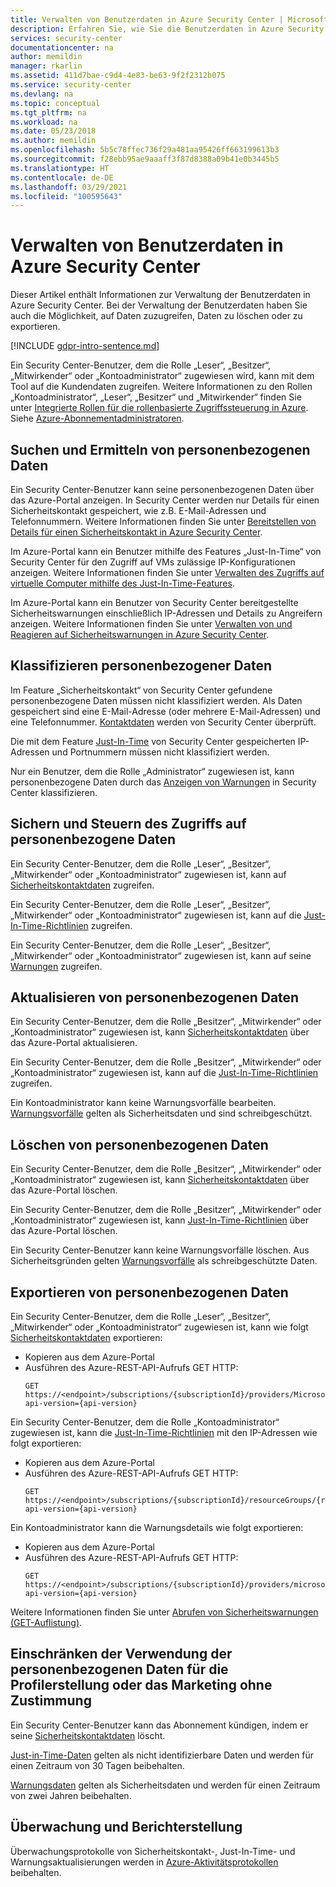 ```yaml
---
title: Verwalten von Benutzerdaten in Azure Security Center | Microsoft-Dokumentation
description: Erfahren Sie, wie Sie die Benutzerdaten in Azure Security Center verwalten. Bei der Verwaltung der Benutzerdaten haben Sie auch die Möglichkeit, auf Daten zuzugreifen, Daten zu löschen oder zu exportieren.
services: security-center
documentationcenter: na
author: memildin
manager: rkarlin
ms.assetid: 411d7bae-c9d4-4e83-be63-9f2f2312b075
ms.service: security-center
ms.devlang: na
ms.topic: conceptual
ms.tgt_pltfrm: na
ms.workload: na
ms.date: 05/23/2018
ms.author: memildin
ms.openlocfilehash: 5b5c78ffec736f29a481aa95426ff663199613b3
ms.sourcegitcommit: f28ebb95ae9aaaff3f87d8388a09b41e0b3445b5
ms.translationtype: HT
ms.contentlocale: de-DE
ms.lasthandoff: 03/29/2021
ms.locfileid: "100595643"
---
```

# <a name="manage-user-data-in-azure-security-center"></a>Verwalten von Benutzerdaten in Azure Security Center
Dieser Artikel enthält Informationen zur Verwaltung der Benutzerdaten in Azure Security Center. Bei der Verwaltung der Benutzerdaten haben Sie auch die Möglichkeit, auf Daten zuzugreifen, Daten zu löschen oder zu exportieren.

[!INCLUDE [gdpr-intro-sentence.md](../../includes/gdpr-intro-sentence.md)]

Ein Security Center-Benutzer, dem die Rolle „Leser“, „Besitzer“, „Mitwirkender“ oder „Kontoadministrator“ zugewiesen wird, kann mit dem Tool auf die Kundendaten zugreifen. Weitere Informationen zu den Rollen „Kontoadministrator“, „Leser“, „Besitzer“ und „Mitwirkender“ finden Sie unter [Integrierte Rollen für die rollenbasierte Zugriffssteuerung in Azure](../role-based-access-control/built-in-roles.md). Siehe [Azure-Abonnementadministratoren](../cost-management-billing/manage/add-change-subscription-administrator.md).

## <a name="searching-for-and-identifying-personal-data"></a>Suchen und Ermitteln von personenbezogenen Daten
Ein Security Center-Benutzer kann seine personenbezogenen Daten über das Azure-Portal anzeigen. In Security Center werden nur Details für einen Sicherheitskontakt gespeichert, wie z.B. E-Mail-Adressen und Telefonnummern. Weitere Informationen finden Sie unter [Bereitstellen von Details für einen Sicherheitskontakt in Azure Security Center](security-center-provide-security-contact-details.md).

Im Azure-Portal kann ein Benutzer mithilfe des Features „Just-In-Time“ von Security Center für den Zugriff auf VMs zulässige IP-Konfigurationen anzeigen. Weitere Informationen finden Sie unter [Verwalten des Zugriffs auf virtuelle Computer mithilfe des Just-In-Time-Features](security-center-just-in-time.md).

Im Azure-Portal kann ein Benutzer von Security Center bereitgestellte Sicherheitswarnungen einschließlich IP-Adressen und Details zu Angreifern anzeigen. Weitere Informationen finden Sie unter [Verwalten von und Reagieren auf Sicherheitswarnungen in Azure Security Center](security-center-managing-and-responding-alerts.md).

## <a name="classifying-personal-data"></a>Klassifizieren personenbezogener Daten
Im Feature „Sicherheitskontakt“ von Security Center gefundene personenbezogene Daten müssen nicht klassifiziert werden. Als Daten gespeichert sind eine E-Mail-Adresse (oder mehrere E-Mail-Adressen) und eine Telefonnummer. [Kontaktdaten](security-center-provide-security-contact-details.md) werden von Security Center überprüft.

Die mit dem Feature [Just-In-Time](security-center-just-in-time.md) von Security Center gespeicherten IP-Adressen und Portnummern müssen nicht klassifiziert werden.

Nur ein Benutzer, dem die Rolle „Administrator“ zugewiesen ist, kann personenbezogene Daten durch das [Anzeigen von Warnungen](security-center-managing-and-responding-alerts.md) in Security Center klassifizieren.

## <a name="securing-and-controlling-access-to-personal-data"></a>Sichern und Steuern des Zugriffs auf personenbezogene Daten
Ein Security Center-Benutzer, dem die Rolle „Leser“, „Besitzer“, „Mitwirkender“ oder „Kontoadministrator“ zugewiesen ist, kann auf [Sicherheitskontaktdaten](security-center-provide-security-contact-details.md) zugreifen.

Ein Security Center-Benutzer, dem die Rolle „Leser“, „Besitzer“, „Mitwirkender“ oder „Kontoadministrator“ zugewiesen ist, kann auf die [Just-In-Time-Richtlinien](security-center-just-in-time.md) zugreifen.

Ein Security Center-Benutzer, dem die Rolle „Leser“, „Besitzer“, „Mitwirkender“ oder „Kontoadministrator“ zugewiesen ist, kann auf seine [Warnungen](security-center-managing-and-responding-alerts.md) zugreifen.

## <a name="updating-personal-data"></a>Aktualisieren von personenbezogenen Daten
Ein Security Center-Benutzer, dem die Rolle „Besitzer“, „Mitwirkender“ oder „Kontoadministrator“ zugewiesen ist, kann [Sicherheitskontaktdaten](security-center-provide-security-contact-details.md) über das Azure-Portal aktualisieren.

Ein Security Center-Benutzer, dem die Rolle „Besitzer“, „Mitwirkender“ oder „Kontoadministrator“ zugewiesen ist, kann auf die [Just-In-Time-Richtlinien](security-center-just-in-time.md) zugreifen.

Ein Kontoadministrator kann keine Warnungsvorfälle bearbeiten. [Warnungsvorfälle](security-center-managing-and-responding-alerts.md) gelten als Sicherheitsdaten und sind schreibgeschützt.

## <a name="deleting-personal-data"></a>Löschen von personenbezogenen Daten
Ein Security Center-Benutzer, dem die Rolle „Besitzer“, „Mitwirkender“ oder „Kontoadministrator“ zugewiesen ist, kann [Sicherheitskontaktdaten](security-center-provide-security-contact-details.md) über das Azure-Portal löschen.

Ein Security Center-Benutzer, dem die Rolle „Besitzer“, „Mitwirkender“ oder „Kontoadministrator“ zugewiesen ist, kann [Just-In-Time-Richtlinien](security-center-just-in-time.md) über das Azure-Portal löschen.

Ein Security Center-Benutzer kann keine Warnungsvorfälle löschen. Aus Sicherheitsgründen gelten [Warnungsvorfälle](security-center-managing-and-responding-alerts.md) als schreibgeschützte Daten.

## <a name="exporting-personal-data"></a>Exportieren von personenbezogenen Daten
Ein Security Center-Benutzer, dem die Rolle „Leser“, „Besitzer“, „Mitwirkender“ oder „Kontoadministrator“ zugewiesen ist, kann wie folgt [Sicherheitskontaktdaten](security-center-provide-security-contact-details.md) exportieren:

- Kopieren aus dem Azure-Portal
- Ausführen des Azure-REST-API-Aufrufs GET HTTP:
  ```HTTP
  GET https://<endpoint>/subscriptions/{subscriptionId}/providers/Microsoft.Security/securityContacts?api-version={api-version}
  ```

Ein Security Center-Benutzer, dem die Rolle „Kontoadministrator“ zugewiesen ist, kann die [Just-In-Time-Richtlinien](security-center-just-in-time.md) mit den IP-Adressen wie folgt exportieren:

- Kopieren aus dem Azure-Portal
- Ausführen des Azure-REST-API-Aufrufs GET HTTP:
  ```HTTP
  GET https://<endpoint>/subscriptions/{subscriptionId}/resourceGroups/{resourceGroup}/providers/Microsoft.Security/locations/{location}/jitNetworkAccessPolicies/default?api-version={api-version}
  ```

Ein Kontoadministrator kann die Warnungsdetails wie folgt exportieren:

- Kopieren aus dem Azure-Portal
- Ausführen des Azure-REST-API-Aufrufs GET HTTP:
  ```HTTP
  GET https://<endpoint>/subscriptions/{subscriptionId}/providers/microsoft.Security/alerts?api-version={api-version}
  ```

Weitere Informationen finden Sie unter [Abrufen von Sicherheitswarnungen (GET-Auflistung)](/previous-versions/azure/reference/mt704050(v=azure.100)).

## <a name="restricting-the-use-of-personal-data-for-profiling-or-marketing-without-consent"></a>Einschränken der Verwendung der personenbezogenen Daten für die Profilerstellung oder das Marketing ohne Zustimmung
Ein Security Center-Benutzer kann das Abonnement kündigen, indem er seine [Sicherheitskontaktdaten](security-center-provide-security-contact-details.md) löscht.

[Just-in-Time-Daten](security-center-just-in-time.md) gelten als nicht identifizierbare Daten und werden für einen Zeitraum von 30 Tagen beibehalten.

[Warnungsdaten](security-center-managing-and-responding-alerts.md) gelten als Sicherheitsdaten und werden für einen Zeitraum von zwei Jahren beibehalten.

## <a name="auditing-and-reporting"></a>Überwachung und Berichterstellung
Überwachungsprotokolle von Sicherheitskontakt-, Just-In-Time- und Warnungsaktualisierungen werden in [Azure-Aktivitätsprotokollen](../azure-monitor/essentials/platform-logs-overview.md) beibehalten.